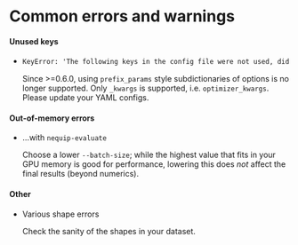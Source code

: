 Common errors and warnings
==========================

#### Unused keys

  - ```txt
    KeyError: 'The following keys in the config file were not used, did you make a typo?: optimizer_params.
    ```
    Since >=0.6.0, using `prefix_params` style subdictionaries of options is no longer supported.  Only `_kwargs` is supported, i.e. `optimizer_kwargs`. Please update your YAML configs.

#### Out-of-memory errors

  - ...with `nequip-evaluate`

    Choose a lower ``--batch-size``; while the highest value that fits in your GPU memory is good for performance,
    lowering this does *not* affect the final results (beyond numerics).

#### Other

  - Various shape errors

    Check the sanity of the shapes in your dataset.